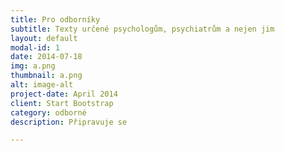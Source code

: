 ```yaml
---
title: Pro odborníky
subtitle: Texty určené psychologům, psychiatrům a nejen jim
layout: default
modal-id: 1
date: 2014-07-18
img: a.png
thumbnail: a.png
alt: image-alt
project-date: April 2014
client: Start Bootstrap
category: odborné
description: Připravuje se

---
```

